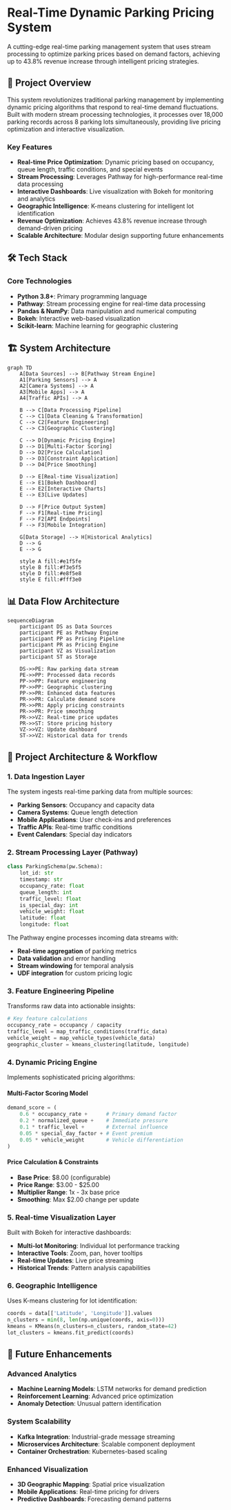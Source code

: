 # Real-Time Dynamic Parking Pricing System

A cutting-edge real-time parking management system that uses stream processing to optimize parking prices based on demand factors, achieving up to 43.8% revenue increase through intelligent pricing strategies.

## 🚀 Project Overview

This system revolutionizes traditional parking management by implementing dynamic pricing algorithms that respond to real-time demand fluctuations. Built with modern stream processing technologies, it processes over 18,000 parking records across 8 parking lots simultaneously, providing live pricing optimization and interactive visualization.

### Key Features

- **Real-time Price Optimization**: Dynamic pricing based on occupancy, queue length, traffic conditions, and special events
- **Stream Processing**: Leverages Pathway for high-performance real-time data processing
- **Interactive Dashboards**: Live visualization with Bokeh for monitoring and analytics
- **Geographic Intelligence**: K-means clustering for intelligent lot identification
- **Revenue Optimization**: Achieves 43.8% revenue increase through demand-driven pricing
- **Scalable Architecture**: Modular design supporting future enhancements

## 🛠️ Tech Stack

### Core Technologies
- **Python 3.8+**: Primary programming language
- **Pathway**: Stream processing engine for real-time data processing
- **Pandas & NumPy**: Data manipulation and numerical computing
- **Bokeh**: Interactive web-based visualization
- **Scikit-learn**: Machine learning for geographic clustering


## 🏗️ System Architecture

```mermaid
graph TD
    A[Data Sources] --> B[Pathway Stream Engine]
    A1[Parking Sensors] --> A
    A2[Camera Systems] --> A
    A3[Mobile Apps] --> A
    A4[Traffic APIs] --> A
    
    B --> C[Data Processing Pipeline]
    C --> C1[Data Cleaning & Transformation]
    C --> C2[Feature Engineering]
    C --> C3[Geographic Clustering]
    
    C --> D[Dynamic Pricing Engine]
    D --> D1[Multi-Factor Scoring]
    D --> D2[Price Calculation]
    D --> D3[Constraint Application]
    D --> D4[Price Smoothing]
    
    D --> E[Real-time Visualization]
    E --> E1[Bokeh Dashboard]
    E --> E2[Interactive Charts]
    E --> E3[Live Updates]
    
    D --> F[Price Output System]
    F --> F1[Real-time Pricing]
    F --> F2[API Endpoints]
    F --> F3[Mobile Integration]
    
    G[Data Storage] --> H[Historical Analytics]
    D --> G
    E --> G
    
    style A fill:#e1f5fe
    style B fill:#f3e5f5
    style D fill:#e8f5e8
    style E fill:#fff3e0
```

## 📊 Data Flow Architecture

```mermaid
sequenceDiagram
    participant DS as Data Sources
    participant PE as Pathway Engine
    participant PP as Pricing Pipeline
    participant PR as Pricing Engine
    participant VZ as Visualization
    participant ST as Storage
    
    DS->>PE: Raw parking data stream
    PE->>PP: Processed data records
    PP->>PP: Feature engineering
    PP->>PP: Geographic clustering
    PP->>PR: Enhanced data features
    PR->>PR: Calculate demand score
    PR->>PR: Apply pricing constraints
    PR->>PR: Price smoothing
    PR->>VZ: Real-time price updates
    PR->>ST: Store pricing history
    VZ->>VZ: Update dashboard
    ST->>VZ: Historical data for trends
```

## 🔧 Project Architecture & Workflow

### 1. Data Ingestion Layer
The system ingests real-time parking data from multiple sources:

- **Parking Sensors**: Occupancy and capacity data
- **Camera Systems**: Queue length detection
- **Mobile Applications**: User check-ins and preferences
- **Traffic APIs**: Real-time traffic conditions
- **Event Calendars**: Special day indicators

### 2. Stream Processing Layer (Pathway)
```python
class ParkingSchema(pw.Schema):
    lot_id: str
    timestamp: str
    occupancy_rate: float
    queue_length: int
    traffic_level: float
    is_special_day: int
    vehicle_weight: float
    latitude: float
    longitude: float
```

The Pathway engine processes incoming data streams with:
- **Real-time aggregation** of parking metrics
- **Data validation** and error handling
- **Stream windowing** for temporal analysis
- **UDF integration** for custom pricing logic

### 3. Feature Engineering Pipeline
Transforms raw data into actionable insights:

```python
# Key feature calculations
occupancy_rate = occupancy / capacity
traffic_level = map_traffic_conditions(traffic_data)
vehicle_weight = map_vehicle_types(vehicle_data)
geographic_cluster = kmeans_clustering(latitude, longitude)
```

### 4. Dynamic Pricing Engine
Implements sophisticated pricing algorithms:

#### Multi-Factor Scoring Model
```python
demand_score = (
    0.6 * occupancy_rate +      # Primary demand factor
    0.2 * normalized_queue +    # Immediate pressure
    0.1 * traffic_level +       # External influence
    0.05 * special_day_factor + # Event premium
    0.05 * vehicle_weight       # Vehicle differentiation
)
```

#### Price Calculation & Constraints
- **Base Price**: $8.00 (configurable)
- **Price Range**: $3.00 - $25.00
- **Multiplier Range**: 1x - 3x base price
- **Smoothing**: Max $2.00 change per update

### 5. Real-time Visualization Layer
Built with Bokeh for interactive dashboards:

- **Multi-lot Monitoring**: Individual lot performance tracking
- **Interactive Tools**: Zoom, pan, hover tooltips
- **Real-time Updates**: Live price streaming
- **Historical Trends**: Pattern analysis capabilities

### 6. Geographic Intelligence
Uses K-means clustering for lot identification:

```python
coords = data[['Latitude', 'Longitude']].values
n_clusters = min(8, len(np.unique(coords, axis=0)))
kmeans = KMeans(n_clusters=n_clusters, random_state=42)
lot_clusters = kmeans.fit_predict(coords)
```


## 🔮 Future Enhancements

### Advanced Analytics
- **Machine Learning Models**: LSTM networks for demand prediction
- **Reinforcement Learning**: Advanced price optimization
- **Anomaly Detection**: Unusual pattern identification

### System Scalability
- **Kafka Integration**: Industrial-grade message streaming
- **Microservices Architecture**: Scalable component deployment
- **Container Orchestration**: Kubernetes-based scaling

### Enhanced Visualization
- **3D Geographic Mapping**: Spatial price visualization
- **Mobile Applications**: Real-time pricing for drivers
- **Predictive Dashboards**: Forecasting demand patterns

